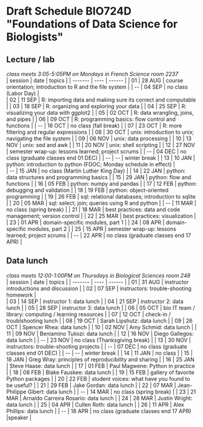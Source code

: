 # Draft Schedule BIO724D "Foundations of Data Science for Biologists"  

## Lecture / lab

*class meets 3:05-5:05PM on Mondays in French Science room 2237*  
| session | date | topics |
| ------- | ---- | ------ |
| 01 | 28 AUG | course orientation; introduction to R and the file system  |
| -- | 04 SEP | no class (Labor Day)  |     
| 02 | 11 SEP | R: importing data and making sure its correct and computable  | 
| 03 | 18 SEP | R: organizing and exploring your data  |
| 04 | 25 SEP | R: visualizing your data with ggplot2  |
| 05 | 02 OCT | R: data wrangling, joins, and pipes |
| 06 | 09 OCT | R: programming basics: flow control and functions  |
| -- | 16 OCT | no class (fall break) |
| 07 | 23 OCT | R: more filtering and regular expressions  |
| 08 | 30 OCT | unix: introduction to unix; navigating the file system  |
| 09 | 06 NOV | unix: data processing  |
| 10 | 13 NOV | unix: sed and awk  |
| 11 | 20 NOV | unix: shell scripting  |
| 12 | 27 NOV | semester wrap-up: lessons learned; project scrums |
| -- | 04 DEC | no class (graduate classes end 01 DEC)  |
| -- | -- | winter break |
| 13 | 10 JAN | python: introduction to python (FDOC; Monday schedule in effect) |  
| -- | 15 JAN | no class (Martin Luther King Day)  |
| 14 | 22 JAN | python: data structures and programming basics  |
| 15 | 29 JAN | python: flow and functions  |
| 16 | 05 FEB | python: numpy and pandas    |
| 17 | 12 FEB | python: debugging and validation  |
| 18 | 19 FEB | python: object-oriented programming  |
| 19 | 26 FEB | sql: relational databases; introduction to sqlite  |
| 20 | 05 MAR | sql: select; join; queries using R and python  |
| -- | 11 MAR | no class (spring break) |
| 21 | 18 MAR | best practices: data and code management; version control  |
| 22 | 25 MAR | best practices: visualization  |
| 23 | 01 APR | domain-specific modules, part 1  |
| 24 | 08 APR | domain-specific modules, part 2  |
| 25 | 15 APR | semester wrap-up: lessons learned; project scrums  |
| -- | 22 APR | no class (graduate classes end 17 APR)  |

## Data lunch

*class meets 12:00-1:00PM on Thursdays in Biological Sciences room 248*  
| session | date | topics |
| ------- | ---- | ------ |
| 01 | 31 AUG | instructor introductions and discussion |
| 02 | 07 SEP | instructors: trouble-shooting homework |     
| 03 | 14 SEP | instructor 1: data lunch | 
| 04 | 21 SEP | instructor 2: data lunch | 
| 05 | 28 SEP | instructor 3: data lunch | 
| 06 | 05 OCT | bio IT team / library: computing / learning resources | 
| 07 | 12 OCT | check-in / troublshooting lunch | 
| 08 | 19 OCT | Sarah Lipshutz: data lunch | 
| 09 | 26 OCT | Spencer Rhea: data lunch | 
| 10 | 02 NOV | Amy Schmid: data lunch  | 
| 11 | 09 NOV | Beniamino Tuliozi: data lunch | 
| 12 | 16 NOV | Diego Gallegos: data lunch | 
| -- | 23 NOV | no class (Thanksgiving break) | 
| 13 | 30 NOV | instructors: trouble-shooting projects | 
| -- | 07 DEC | no class (graduate classes end 01 DEC) |
| -- | -- | winter break |
| 14 | 11 JAN | no class | 
| 15 | 18 JAN | Greg Wray: principles of reproducibility and sharing |
| 16 | 25 JAN | Steve Haase: data lunch |
| 17 | 01 FEB | Paul Magwene: Python in practice |
| 18 | 08 FEB | Blake Fauskee: data lunch |
| 19 | 15 FEB | gallery of favorite Python packages |
| 20 | 22 FEB | student voices: what have you found to be useful?  |
| 21 | 29 FEB | Jake Gordan: data lunch |
| 22 | 07 MAR | Jean-Philippe Gibert: data lunch |
| -- | 14 MAR | no class (spring break) |
| 23 | 21 MAR | Arnaldo Carreira Rosario: data lunch |
| 24 | 28 MAR | Justin Wright: data lunch |
| 25 | 04 APR | Cullen Roth: data lunch |
| 26 | 11 APR | Alex Phillips: data lunch |
| -- | 18 APR | no class (graduate classes end 17 APR) |speaker |
  
  
